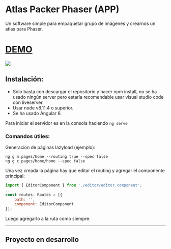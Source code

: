 # Atlas Packer Phaser (APP)
Un software simple para empaquetar grupo de imágenes y crearnos un atlas para Phaser.

# [DEMO](https://gammafp.github.io/atlas-packer-phaser/)

![](https://i.gyazo.com/c50e2880f201d11fbd6b6d974af8f64f.png)

## Instalación: 
- Solo basta con descargar el repositorio y hacer npm install, no se ha usado ningún server pero estaría recomendable usar visual studio code con liveserver.
- Usar node v8.11.4 o superior.
- Se ha usado Angular 6.

Para iniciar el servidor es en la consola haciendo 
```ng serve```

### Comandos útiles: 
Generacion de páginas lazyload (ejemplo): 
```
ng g m pages/home --routing true --spec false
ng g c pages/home/home --spec false
```

Una vez creada la página hay que editar el routing y agregar el componente principal: 
```javascript
import { EditorComponent } from './editor/editor.component';
...
const routes: Routes = [{
    path: '',
    component: EditorComponent
}];

```
Luego agregarlo a la ruta como siempre.

---

## Proyecto en desarrollo
